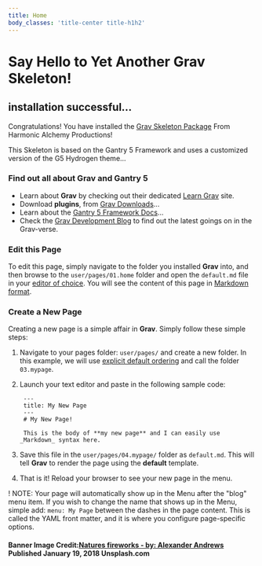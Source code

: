 ```yaml
---
title: Home
body_classes: 'title-center title-h1h2'
---
```


# Say Hello to Yet Another Grav Skeleton!
## installation successful...

Congratulations! You have installed the [Grav Skeleton Package](https://github.com/harmonicalchemy/grav-base) From Harmonic Alchemy Productions!

This Skeleton is based on the Gantry 5 Framework and uses a customized version of the G5 Hydrogen theme...

### Find out all about Grav and Gantry 5

* Learn about **Grav** by checking out their dedicated [Learn Grav](http://learn.getgrav.org) site.
* Download **plugins**, from [Grav Downloads](http://getgrav.org/downloads)...
* Learn about the [Gantry 5 Framework Docs](http://docs.gantry.org/)...
* Check the [Grav Development Blog](http://getgrav.org/blog) to find out the latest goings on in the Grav-verse.


### Edit this Page

To edit this page, simply navigate to the folder you installed **Grav** into, and then browse to the `user/pages/01.home` folder and open the `default.md` file in your [editor of choice](http://learn.getgrav.org/basics/requirements).  You will see the content of this page in [Markdown format](http://learn.getgrav.org/content/markdown).

### Create a New Page

Creating a new page is a simple affair in **Grav**.  Simply follow these simple steps:

1. Navigate to your pages folder: `user/pages/` and create a new folder.  In this example, we will use [explicit default ordering](http://learn.getgrav.org/content/content-pages) and call the folder `03.mypage`.
2. Launch your text editor and paste in the following sample code:

        ---
        title: My New Page
        ---
        # My New Page!

        This is the body of **my new page** and I can easily use _Markdown_ syntax here.

3. Save this file in the `user/pages/04.mypage/` folder as `default.md`. This will tell **Grav** to render the page using the **default** template.
4. That is it! Reload your browser to see your new page in the menu.

! NOTE: Your page will automatically show up in the Menu after the "blog" menu item. If you wish to change the name that shows up in the Menu, simple add: `menu: My Page` between the dashes in the page content. This is called the YAML front matter, and it is where you configure page-specific options.

#### Banner Image Credit:[Natures fireworks -  by: Alexander Andrews](https://unsplash.com/photos/eNoeWZkO7Zc) Published January 19, 2018 Unsplash.com